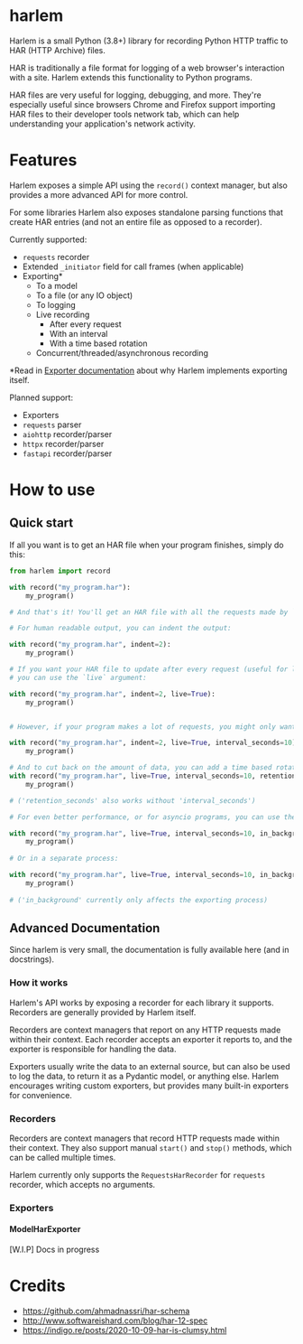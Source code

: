 # harlem

Harlem is a small Python (3.8+) library for recording Python HTTP traffic to HAR (HTTP Archive) files.

HAR is traditionally a file format for logging of a web browser's interaction with a site.
Harlem extends this functionality to Python programs.

HAR files are very useful for logging, debugging, and more.
They're especially useful since browsers Chrome and Firefox support importing HAR files
to their developer tools network tab, which can help understanding your application's network activity.

# Features

Harlem exposes a simple API using the `record()` context manager,
but also provides a more advanced API for more control.

For some libraries Harlem also exposes standalone parsing functions that create
HAR entries (and not an entire file as opposed to a recorder).

Currently supported:
- `requests` recorder
- Extended `_initiator` field for call frames (when applicable)
- Exporting*
  - To a model
  - To a file (or any IO object)
  - To logging
  - Live recording
    - After every request
    - With an interval
    - With a time based rotation
  - Concurrent/threaded/asynchronous recording

*Read in [Exporter documentation](#Exporters) about why Harlem implements exporting itself.


Planned support:
- Exporters
- `requests` parser
- `aiohttp` recorder/parser
- `httpx` recorder/parser
- `fastapi` recorder/parser

# How to use

## Quick start

If all you want is to get an HAR file when your program finishes, simply do this:

```python
from harlem import record

with record("my_program.har"):
    my_program()

# And that's it! You'll get an HAR file with all the requests made by `my_program()`.

# For human readable output, you can indent the output:

with record("my_program.har", indent=2):
    my_program()

# If you want your HAR file to update after every request (useful for long running programs),
# you can use the `live` argument:

with record("my_program.har", indent=2, live=True):
    my_program()


# However, if your program makes a lot of requests, you might only want to update the HAR file every 10 seconds:

with record("my_program.har", indent=2, live=True, interval_seconds=10):
    my_program()

# And to cut back on the amount of data, you can add a time based rotation:
with record("my_program.har", live=True, interval_seconds=10, retention_seconds=3600):
    my_program()

# ('retention_seconds' also works without 'interval_seconds')

# For even better performance, or for asyncio programs, you can use the `in_background` argument:

with record("my_program.har", live=True, interval_seconds=10, in_background="thread"):
    my_program()
    
# Or in a separate process:

with record("my_program.har", live=True, interval_seconds=10, in_background="process"):
    my_program()
    
# ('in_background' currently only affects the exporting process)

```

## Advanced Documentation

Since harlem is very small, the documentation is fully available here (and in docstrings).

### How it works

Harlem's API works by exposing a recorder for each library it supports.
Recorders are generally provided by Harlem itself.

Recorders are context managers that report on any HTTP requests made within their context.
Each recorder accepts an exporter it reports to, and the exporter is responsible for handling the data.

Exporters usually write the data to an external source, but can also be used to log the data,
to return it as a Pydantic model, or anything else.
Harlem encourages writing custom exporters, but provides many built-in exporters for convenience.

### Recorders

Recorders are context managers that record HTTP requests made within their context.
They also support manual `start()` and `stop()` methods, which can be called multiple times.

Harlem currently only supports the `RequestsHarRecorder` for `requests` recorder, which accepts no arguments.

### Exporters

#### ModelHarExporter

[W.I.P] Docs in progress




# Credits
- https://github.com/ahmadnassri/har-schema
- http://www.softwareishard.com/blog/har-12-spec
- https://indigo.re/posts/2020-10-09-har-is-clumsy.html
